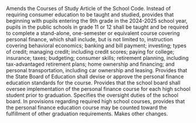 Amends the Courses of Study Article of the School Code. Instead of requiring consumer education to be taught and studied, provides that beginning with pupils entering the 9th grade in the 2024-2025 school year, pupils in the public schools in grade 11 or 12 shall be taught and be required to complete a stand-alone, one-semester or equivalent course covering personal finance, which shall include, but is not limited to, instruction covering behavioral economics; banking and bill payment; investing; types of credit; managing credit; including credit scores; paying for college; insurance; taxes; budgeting; consumer skills; retirement planning, including tax-advantaged retirement plans; home ownership and financing; and personal transportation, including car ownership and leasing. Provides that the State Board of Education shall devise or approve the personal finance education standards for the course. Provides that the school board shall oversee implementation of the personal finance course for each high school student prior to graduation. Specifies the oversight duties of the school board. In provisions regarding required high school courses, provides that the personal finance education course may be counted toward the fulfillment of other graduation requirements. Makes other changes.